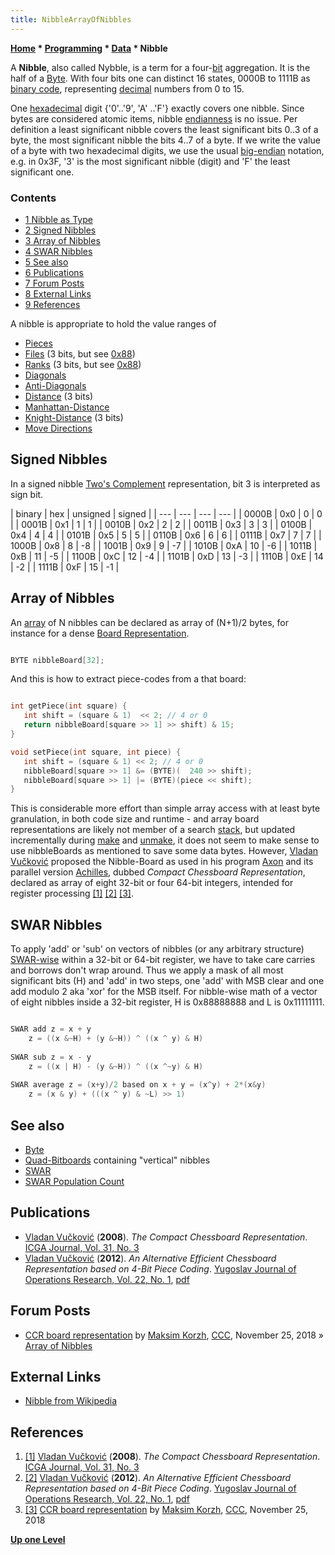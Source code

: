 ```yaml
---
title: NibbleArrayOfNibbles
---
```

**[Home](Home "Home") \* [Programming](Programming "Programming") \* [Data](Data "Data") \* Nibble**


A **Nibble**, also called Nybble, is a term for a four-[bit](Bit "Bit") aggregation. It is the half of a [Byte](Byte "Byte"). With four bits one can distinct 16 states, 0000B to 1111B as [binary code](https://en.wikipedia.org/wiki/Binary_code), representing [decimal](https://en.wikipedia.org/wiki/Decimal) numbers from 0 to 15.


One [hexadecimal](https://en.wikipedia.org/wiki/Hexadecimal) digit {'0'..'9', 'A' ..'F'} exactly covers one nibble. Since bytes are considered atomic items, nibble [endianness](Endianness "Endianness") is no issue. Per definition a least significant nibble covers the least significant bits 0..3 of a byte, the most significant nibble the bits 4..7 of a byte. If we write the value of a byte with two hexadecimal digits, we use the usual [big-endian](Big-endian "Big-endian") notation, e.g. in 0x3F, '3' is the most significant nibble (digit) and 'F' the least significant one.



### Contents


* [1 Nibble as Type](#nibble-as-type)
* [2 Signed Nibbles](#signed-nibbles)
* [3 Array of Nibbles](#array-of-nibbles)
* [4 SWAR Nibbles](#swar-nibbles)
* [5 See also](#see-also)
* [6 Publications](#publications)
* [7 Forum Posts](#forum-posts)
* [8 External Links](#external-links)
* [9 References](#references)






A nibble is appropriate to hold the value ranges of



* [Pieces](Pieces "Pieces")
* [Files](Files "Files") (3 bits, but see [0x88](0x88 "0x88"))
* [Ranks](Ranks "Ranks") (3 bits, but see [0x88](0x88 "0x88"))
* [Diagonals](Diagonals "Diagonals")
* [Anti-Diagonals](Anti-Diagonals "Anti-Diagonals")
* [Distance](Distance "Distance") (3 bits)
* [Manhattan-Distance](Manhattan-Distance "Manhattan-Distance")
* [Knight-Distance](Knight-Distance "Knight-Distance") (3 bits)
* [Move Directions](Direction#MoveDirections "Direction")


## Signed Nibbles


In a signed nibble [Two's Complement](General_Setwise_Operations#TheTwosComplement "General Setwise Operations") representation, bit 3 is interpreted as sign bit.





|  binary
 |  hex
 |  unsigned
 |  signed
 |
| --- | --- | --- | --- |
|  0000B
 |  0x0
 |  0
 |  0
 |
|  0001B
 |  0x1
 |  1
 |  1
 |
|  0010B
 |  0x2
 |  2
 |  2
 |
|  0011B
 |  0x3
 |  3
 |  3
 |
|  0100B
 |  0x4
 |  4
 |  4
 |
|  0101B
 |  0x5
 |  5
 |  5
 |
|  0110B
 |  0x6
 |  6
 |  6
 |
|  0111B
 |  0x7
 |  7
 |  7
 |
|  1000B
 |  0x8
 |  8
 |  -8
 |
|  1001B
 |  0x9
 |  9
 |  -7
 |
|  1010B
 |  0xA
 |  10
 |  -6
 |
|  1011B
 |  0xB
 |  11
 |  -5
 |
|  1100B
 |  0xC
 |  12
 |  -4
 |
|  1101B
 |  0xD
 |  13
 |  -3
 |
|  1110B
 |  0xE
 |  14
 |  -2
 |
|  1111B
 |  0xF
 |  15
 |  -1
 |






## Array of Nibbles


An [array](Array "Array") of N nibbles can be declared as array of (N+1)/2 bytes, for instance for a dense [Board Representation](Board_Representation "Board Representation").




```C++

BYTE nibbleBoard[32];

```

And this is how to extract piece-codes from a that board:




```C++

int getPiece(int square) {
   int shift = (square & 1)  << 2; // 4 or 0
   return nibbleBoard[square >> 1] >> shift) & 15;
}

void setPiece(int square, int piece) {
   int shift = (square & 1) << 2; // 4 or 0
   nibbleBoard[square >> 1] &= (BYTE)(  240 >> shift);
   nibbleBoard[square >> 1] |= (BYTE)(piece << shift);
}

```

This is considerable more effort than simple array access with at least byte granulation, in both code size and runtime - and array board representations are likely not member of a search [stack](Stack "Stack"), but updated incrementally during [make](Make_Move "Make Move") and [unmake](Unmake_Move "Unmake Move"), it does not seem to make sense to use nibbleBoards as mentioned to save some data bytes. However, [Vladan Vučković](Vladan_Vu%C4%8Dkovi%C4%87 "Vladan Vučković") proposed the Nibble-Board as used in his program [Axon](Axon "Axon") and its parallel version [Achilles](Achilles "Achilles"), dubbed *Compact Chessboard Representation*, declared as array of eight 32-bit or four 64-bit integers, intended for register processing <a id="cite-note-1" href="#cite-ref-1">[1]</a> <a id="cite-note-2" href="#cite-ref-2">[2]</a> <a id="cite-note-3" href="#cite-ref-3">[3]</a>.



## SWAR Nibbles


To apply 'add' or 'sub' on vectors of nibbles (or any arbitrary structure) [SWAR-wise](SIMD_and_SWAR_Techniques#SWAR "SIMD and SWAR Techniques") within a 32-bit or 64-bit register, we have to take care carries and borrows don't wrap around. Thus we apply a mask of all most significant bits (H) and 'add' in two steps, one 'add' with MSB clear and one add modulo 2 aka 'xor' for the MSB itself. For nibble-wise math of a vector of eight nibbles inside a 32-bit register, H is 0x88888888 and L is 0x11111111.




```C++

SWAR add z = x + y
    z = ((x &~H) + (y &~H)) ^ ((x ^ y) & H)
 
SWAR sub z = x - y
    z = ((x | H) - (y &~H)) ^ ((x ^~y) & H)
 
SWAR average z = (x+y)/2 based on x + y = (x^y) + 2*(x&y)
    z = (x & y) + (((x ^ y) & ~L) >> 1)

```

## See also


* [Byte](Byte "Byte")
* [Quad-Bitboards](Quad-Bitboards "Quad-Bitboards") containing "vertical" nibbles
* [SWAR](SIMD_and_SWAR_Techniques#SWAR "SIMD and SWAR Techniques")
* [SWAR Population Count](Population_Count#SWARPopcount "Population Count")


## Publications


* [Vladan Vučković](Vladan_Vu%C4%8Dkovi%C4%87 "Vladan Vučković") (**2008**). *The Compact Chessboard Representation*. [ICGA Journal, Vol. 31, No. 3](ICGA_Journal#31_3 "ICGA Journal")
* [Vladan Vučković](Vladan_Vu%C4%8Dkovi%C4%87 "Vladan Vučković") (**2012**). *An Alternative Efficient Chessboard Representation based on 4-Bit Piece Coding*. [Yugoslav Journal of Operations Research, Vol. 22, No. 1](http://www.doiserbia.nb.rs/issue.aspx?issueid=1761), [pdf](http://www.doiserbia.nb.rs/img/doi/0354-0243/2012/0354-02431200011V.pdf)


## Forum Posts


* [CCR board representation](http://www.talkchess.com/forum3/viewtopic.php?f=7&t=69046) by [Maksim Korzh](Maksim_Korzh "Maksim Korzh"), [CCC](CCC "CCC"), November 25, 2018 » [Array of Nibbles](#arrayofnibbles)


## External Links


* [Nibble from Wikipedia](https://en.wikipedia.org/wiki/Nibble)


## References


1. <a id="cite-ref-1" href="#cite-note-1">[1]</a> [Vladan Vučković](Vladan_Vu%C4%8Dkovi%C4%87 "Vladan Vučković") (**2008**). *The Compact Chessboard Representation*. [ICGA Journal, Vol. 31, No. 3](ICGA_Journal#31_3 "ICGA Journal")
2. <a id="cite-ref-2" href="#cite-note-2">[2]</a> [Vladan Vučković](Vladan_Vu%C4%8Dkovi%C4%87 "Vladan Vučković") (**2012**). *An Alternative Efficient Chessboard Representation based on 4-Bit Piece Coding*. [Yugoslav Journal of Operations Research, Vol. 22, No. 1](http://www.doiserbia.nb.rs/issue.aspx?issueid=1761), [pdf](http://www.doiserbia.nb.rs/img/doi/0354-0243/2012/0354-02431200011V.pdf)
3. <a id="cite-ref-3" href="#cite-note-3">[3]</a> [CCR board representation](http://www.talkchess.com/forum3/viewtopic.php?f=7&t=69046) by [Maksim Korzh](Maksim_Korzh "Maksim Korzh"), [CCC](CCC "CCC"), November 25, 2018

**[Up one Level](Data "Data")**







 
